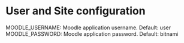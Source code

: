 # User and Site configuration
MOODLE_USERNAME: Moodle application username. Default: user
MOODLE_PASSWORD: Moodle application password. Default: bitnami